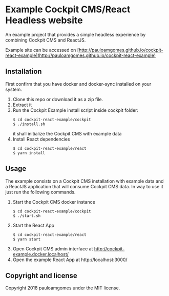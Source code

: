 # Example Cockpit CMS/React Headless website

An example project that provides a simple headless experience by combining Cockpit CMS and ReactJS.

Example site can be accessed on [http://pauloamgomes.github.io/cockpit-react-example](http://pauloamgomes.github.io/cockpit-react-example)

## Installation

First confirm that you have docker and docker-sync installed on your system.

1. Clone this repo or download it as a zip file.
2. Extract it
3. Run the Cockpit Example install script inside cockpit folder:
    ```
    $ cd cockpit-react-example/cockpit
    $ ./install.sh
    ```
    it shall initialize the Cockpit CMS with example data
4. Install React dependencies
    ```
    $ cd cockpit-react-example/react
    $ yarn install
    ```

## Usage

The example consists on a Cockpit CMS installation with example data and a ReactJS application that will consume Cockpit CMS data.
In way to use it just run the following commands.

1.  Start the Cockpit CMS docker instance
    ```
    $ cd cockpit-react-example/cockpit
    $ ./start.sh
    ```
2. Start the React App
    ```
    $ cd cockpit-react-example/react
    $ yarn start
    ```
3. Open Cockpit CMS admin interface at http://cockpit-example.docker.localhost/
4. Open the example React App at http://localhost:3000/


## Copyright and license

Copyright 2018 pauloamgomes under the MIT license.



